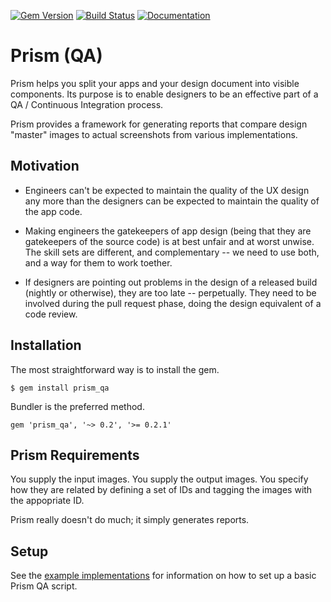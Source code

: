 [![Gem Version](https://badge.fury.io/rb/prism_qa.svg)](https://rubygems.org/gems/prism_qa)
[![Build Status](https://travis-ci.org/ianfixes/prism_qa.svg)](https://travis-ci.org/ianfixes/prism_qa)
[![Documentation](http://img.shields.io/badge/docs-rdoc.info-blue.svg)](http://www.rubydoc.info/gems/prism_qa/0.2.2)

# Prism (QA)

Prism helps you split your apps and your design document into visible components.  Its purpose is to enable designers to be an effective part of a QA / Continuous Integration process.

Prism provides a framework for generating reports that compare design "master" images to actual screenshots from various implementations.


## Motivation

* Engineers can't be expected to maintain the quality of the UX design any more than the designers can be expected to maintain the quality of the app code.

* Making engineers the gatekeepers of app design (being that they are gatekeepers of the source code) is at best unfair and at worst unwise.  The skill sets are different, and complementary -- we need to use both, and a way for them to work toether.

* If designers are pointing out problems in the design of a released build (nightly or otherwise), they are too late -- perpetually.  They need to be involved during the pull request phase, doing the design equivalent of a code review.


## Installation

The most straightforward way is to install the gem.

`$ gem install prism_qa`

Bundler is the preferred method.

`gem 'prism_qa', '~> 0.2', '>= 0.2.1'`


## Prism Requirements

You supply the input images.  You supply the output images.  You specify how they are related by defining a set of IDs and tagging the images with the appopriate ID.

Prism really doesn't do much; it simply generates reports.


## Setup

See the [example implementations](examples/) for information on how to set up a basic Prism QA script.
